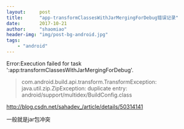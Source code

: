 ```yaml
---
layout:     post
title:      "app-transformClassesWithJarMergingForDebug错误记录"
date:       2017-10-21
author:     "shaomiao"
header-img: "img/post-bg-android.jpg"
tags:
    - "android"
---
```

Error:Execution failed for task ':app:transformClassesWithJarMergingForDebug'.
> com.android.build.api.transform.TransformException: java.util.zip.ZipException: duplicate entry: android/support/multidex/BuildConfig.class

http://blog.csdn.net/sahadev_/article/details/50314141


一般就是jar包冲突
